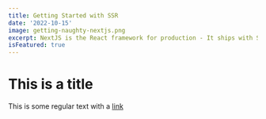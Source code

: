 ```yaml
---
title: Getting Started with SSR
date: '2022-10-15'
image: getting-naughty-nextjs.png
excerpt: NextJS is the React framework for production - It ships with SSR. I love it so much
isFeatured: true
---
```


# This is a title

This is some regular text with a [link](https://nairaland.com)
